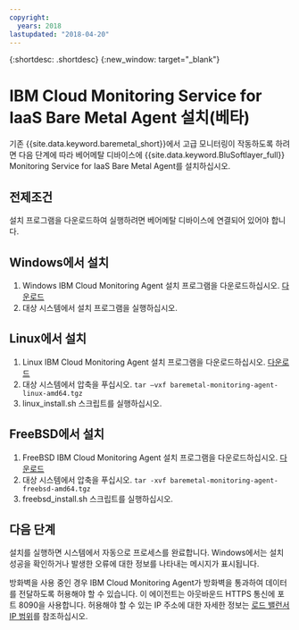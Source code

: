```yaml
---
copyright:
  years: 2018
lastupdated: "2018-04-20"
---
```


{:shortdesc: .shortdesc}
{:new_window: target="_blank"}

# IBM Cloud Monitoring Service for IaaS Bare Metal Agent 설치(베타)

기존 {{site.data.keyword.baremetal_short}}에서 고급 모니터링이 작동하도록 하려면 다음 단계에 따라 베어메탈 디바이스에 {{site.data.keyword.BluSoftlayer_full}} Monitoring Service for IaaS Bare Metal Agent를 설치하십시오.

## 전제조건
설치 프로그램을 다운로드하여 실행하려면 베어메탈 디바이스에 연결되어 있어야 합니다.

## Windows에서 설치

1. Windows IBM Cloud Monitoring Agent 설치 프로그램을 다운로드하십시오. [다운로드](http://downloads.service.softlayer.com/ibm-monitoring-baremetal-agent/latest/baremetal-monitoring-agent-windows-amd64.msi)
2. 대상 시스템에서 설치 프로그램을 실행하십시오. 

## Linux에서 설치

1. Linux IBM Cloud Monitoring Agent 설치 프로그램을 다운로드하십시오. [다운로드](http://downloads.service.softlayer.com/ibm-monitoring-baremetal-agent/latest/baremetal-monitoring-agent-linux-amd64.tgz)
2. 대상 시스템에서 압축을 푸십시오.
  `tar –vxf baremetal-monitoring-agent-linux-amd64.tgz`
3. linux_install.sh 스크립트를 실행하십시오.

        
## FreeBSD에서 설치
1. FreeBSD IBM Cloud Monitoring Agent 설치 프로그램을 다운로드하십시오. [다운로드](http://downloads.service.softlayer.com/ibm-monitoring-baremetal-agent/latest/baremetal-monitoring-agent-freebsd-amd64.tgz)
2. 대상 시스템에서 압축을 푸십시오.
  `tar -xvf baremetal-monitoring-agent-freebsd-amd64.tgz`
3. freebsd_install.sh 스크립트를 실행하십시오. 

## 다음 단계

설치를 실행하면 시스템에서 자동으로 프로세스를 완료합니다. Windows에서는 설치 성공을 확인하거나 발생한 오류에 대한 정보를 나타내는 메시지가 표시됩니다.

방화벽을 사용 중인 경우 IBM Cloud Monitoring Agent가 방화벽을 통과하여 데이터를 전달하도록 허용해야 할 수 있습니다. 이 에이전트는 아웃바운드 HTTPS 통신에 포트 8090을 사용합니다. 허용해야 할 수 있는 IP 주소에 대한 자세한 정보는 [로드 밸런서 IP 범위](https://console.bluemix.net/docs/infrastructure/hardware-firewall-dedicated/ips.html#load-balancer-ips)를 참조하십시오.
